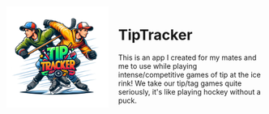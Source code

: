 <img src="client/public/logoSM.png" width="200" align="left" style="margin-right: 20px; margin-bottom: 100px;"/>

# TipTracker
This is an app I created for my mates and me to use while playing intense/competitive games of tip at the ice rink!
We take our tip/tag games quite seriously, it's like playing hockey without a puck.
